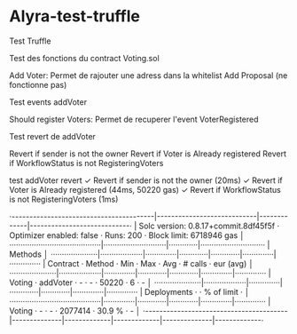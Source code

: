 # Alyra-test-truffle


Test Truffle 


Test des fonctions du contract Voting.sol 

Add Voter:  Permet de rajouter une adress dans la whitelist
Add Proposal (ne fonctionne pas)

Test events addVoter

Should register Voters: Permet de recuperer l'event VoterRegistered

Test revert de addVoter

Revert if sender is not the owner
Revert if Voter is Already registered
Revert if WorkflowStatus is not RegisteringVoters


  test addVoter revert
      ✓ Revert if sender is not the owner  (20ms)
      ✓ Revert if Voter is Already registered (44ms, 50220 gas)
      ✓ Revert if WorkflowStatus is not RegisteringVoters (1ms)
      
      
·----------------------------------------|----------------------------|-------------|----------------------------·
|  Solc version: 0.8.17+commit.8df45f5f  ·  Optimizer enabled: false  ·  Runs: 200  ·  Block limit: 6718946 gas  │
·········································|····························|·············|·····························
|  Methods                                                                                                       │
·····················|···················|··············|·············|·············|··············|··············
|  Contract          ·  Method           ·  Min         ·  Max        ·  Avg        ·  # calls     ·  eur (avg)  │
·····················|···················|··············|·············|·············|··············|··············
|  Voting            ·  addVoter         ·           -  ·          -  ·      50220  ·           6  ·          -  │
·····················|···················|··············|·············|·············|··············|··············
|  Deployments                           ·                                          ·  % of limit  ·             │
·········································|··············|·············|·············|··············|··············
|  Voting                                ·           -  ·          -  ·    2077414  ·      30.9 %  ·          -  │
·----------------------------------------|--------------|-------------|-------------|--------------|-------------·
